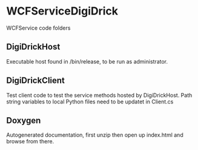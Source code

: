 # WCFServiceDigiDrick
WCFService code folders

## DigiDrickHost
Executable host found in /bin/release, to be run as administrator.

## DigiDrickClient
Test client code to test the service methods hosted by DigiDrickHost. 
Path string variables to local Python files need to be updatet in Client.cs  

## Doxygen
Autogenerated documentation, first unzip then open up index.html and browse from there.
